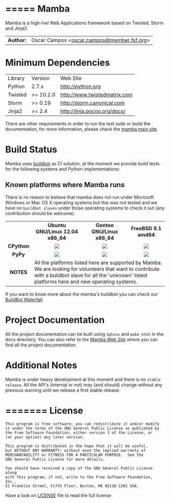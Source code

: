 =====
Mamba
=====
Mamba is a high-lvel Web Applications framework based on Twisted, Storm and Jinja2.

<table>
  <tr>
    <td align="center"><strong>Author:</strong></td><td>Oscar Campos &lt;<a href="mailto:oscar.campos@member.fsf.org">oscar.campos@member.fsf.org</a>&gt;</td>
  </tr>
</table>

Minimum Dependencies
====================
<table>
  <tr>
    <td>Library</td><td>Version</td><td>Web Site</td>
  </tr>
  <tr>
    <td>Python</td><td>2.7.x</td><td><a href="http://python.org" targte="_blank">http://python.org</a></td>
  </tr>
  <tr>
    <td>Twisted</td><td>>= 10.2.0</td><td><a href="http://www.twistedmatrix.com" target="_blank">http://www.twistedmatrix.com</a></td>
  </tr>
  <tr>
    <td>Storm</td><td>>= 0.19</td><td><a href="http://storm.canonical.com" target="_blank">http://storm.canonical.com</a></td>
  </tr>
  <tr>
    <td>Jinja2</td><td>>= 2.4</td><td><a href="http://jinja.pocoo.org/docs/#" target="_blank">http://jinja.pocoo.org/docs/</a></td>
  </tr>
</table>

There are other requirements in order to run the test suite or build the documentation, for more information, please check the [mamba main site](http://www.pymamba.com).


Build Status
============

Mamba uses [buildbot](http://buildbot.net/ "BuildBot") as CI solution, at the moment we provide build tests for the following systems and Python implementations:

Known platforms where Mamba runs
--------------------------------
There is no reason to believe that mamba does not run under Microsoft Windows or Mac OS X operating systems but
this was not tested and we have no `buildbot slaves` under those operating systems to check it out (any contribution should be welcome).

<table>
  <tr>
    <td></td>
    <td align="center">
      <strong>Ubuntu GNU/Linux 12.04 x86_64</strong>
    </td>
    <td align="center">
      <strong>Gentoo GNU/Linux x86_64</strong>
    </td>
    <td align="center">
      <strong>FreeBSD 9.1 amd64</strong>
    </td>
  </tr>
  <tr>
    <td align="center">
      <strong>CPython</strong>
    </td>
    <td align="center">
        <img align="center" src="http://buildbot.pymamba.com/png?builder=Ubuntu-12.04-python2.7.3&size=large" />
    </td>
    <td align="center">
        <img align="center" src="http://buildbot.pymamba.com/png?builder=Gentoo-x86_64_python2.7&size=large" />
    </td>
    <td align="center">
        <img align="center" src="http://buildbot.pymamba.com/png?builder=FreeBSD-9.1_amd64_python2.7&size=large" />
    </td>
  </tr>
  <tr>
    <td align="center">
      <strong>PyPy</strong>
    </td>
    <td align="center">
        <img src="http://buildbot.pymamba.com/png?builder=Ubuntu-12.04-pypy&size=large" />
    </td>
    <td align="center">
        <img align="Center" src="http://buildbot.pymamba.com/png?builder=Gentoo-x86_64_pypy&size=large" />
    </td>
    <td align="center">
        <img align="Center" src="http://buildbot.pymamba.com/png?builder=FreeBSD-9.1_amd64_pypy&size=large" />
    </td>
  </tr>
  <tr>
    <td align="center"><strong>NOTES</strong></td>
    <td colspan="3">All the platforms listed here are supported by Mamba. We are looking for volunteers
    that want to contribute with a buildbot slave for all the 'unknown' listed platforms here and new operating systems.
  </tr>
</table>

If you want to know more about the mamba's buildbot you can check our [BuildBot Waterfall](http://buildbot.pymamba.com).

Project Documentation
=====================
All the project documentation can be built using `Sphinx` and `make html` in the docs directory.
You can also refer to the [Mamba Web Site](http://www.pymamba.com) where you can find all the project documentation.

Additional Notes
================
Mamba is under heavy development at this moment and there is no `stable release`. All the API's (internal or not) may (and should)
change without any previous warning until we release a first stable release.

=======
License
=======
    This program is free software; you can redistribute it and/or modify
    it under the terms of the GNU General Public License as published by
    the Free Software Foundation; either version 3 of the License, or
    (at your option) any later version.

    This program is distributed in the hope that it will be useful,
    but WITHOUT ANY WARRANTY; without even the implied warranty of
    MERCHANTABILITY or FITNESS FOR A PARTICULAR PURPOSE.  See the
    GNU General Public License for more details.

    You should have received a copy of the GNU General Public License along
    with this program; if not, write to the Free Software Foundation, Inc.,
    51 Franklin Street, Fifth Floor, Boston, MA 02110-1301 USA.

Have a look on [LICENSE](https://raw.github.com/DamnWidget/mamba/master/LICENSE) file to read the full license
